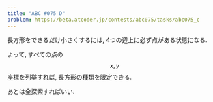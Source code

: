 ```yaml
---
title: "ABC #075 D"
problem: https://beta.atcoder.jp/contests/abc075/tasks/abc075_c
---
```

長方形をできるだけ小さくするには, 4つの辺上に必ず点がある状態になる.

よって, すべての点の $$ x, y $$ 座標を列挙すれば, 長方形の種類を限定できる.

あとは全探索すればいい.
